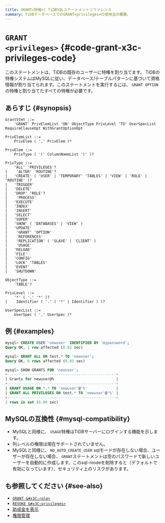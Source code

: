 ```yaml
---
title: GRANT<特権>| TiDBSQLステートメントリファレンス
summary: TiDBデータベースでのGRANT<privileges>の使用法の概要。
---
```


# <code>GRANT &#x3C;privileges></code> {#code-grant-x3c-privileges-code}

このステートメントは、TiDBの既存のユーザーに特権を割り当てます。 TiDBの特権システムはMySQLに従い、データベース/テーブルパターンに基づいて資格情報が割り当てられます。このステートメントを実行するには、 `GRANT OPTION`の特権と割り当てたすべての特権が必要です。

## あらすじ {#synopsis}

```ebnf+diagram
GrantStmt ::=
    'GRANT' PrivElemList 'ON' ObjectType PrivLevel 'TO' UserSpecList RequireClauseOpt WithGrantOptionOpt

PrivElemList ::=
    PrivElem ( ',' PrivElem )*

PrivElem ::=
    PrivType ( '(' ColumnNameList ')' )?

PrivType ::=
    'ALL' 'PRIVILEGES'?
|    'ALTER' 'ROUTINE'?
|   'CREATE' ( 'USER' | 'TEMPORARY' 'TABLES' | 'VIEW' | 'ROLE' | 'ROUTINE' )?
|   'TRIGGER'
|   'DELETE'
|   'DROP' 'ROLE'?
|    'PROCESS'
|   'EXECUTE'
|   'INDEX'
|   'INSERT'
|   'SELECT'
|   'SUPER'
|   'SHOW' ( 'DATABASES' | 'VIEW' )
|   'UPDATE'
|    'GRANT' 'OPTION'
|    'REFERENCES'
|    'REPLICATION' ( 'SLAVE' | 'CLIENT' )
|    'USAGE'
|   'RELOAD'
|   'FILE'
|   'CONFIG'
|   'LOCK' 'TABLES'
|   'EVENT'
|   'SHUTDOWN'

ObjectType ::=
    'TABLE'?

PrivLevel ::=
    '*' ( '.' '*' )?
|    Identifier ( '.' ( '*' | Identifier ) )?

UserSpecList ::=
    UserSpec ( ',' UserSpec )*
```

## 例 {#examples}

```sql
mysql> CREATE USER 'newuser' IDENTIFIED BY 'mypassword';
Query OK, 1 row affected (0.02 sec)

mysql> GRANT ALL ON test.* TO 'newuser';
Query OK, 0 rows affected (0.03 sec)

mysql> SHOW GRANTS FOR 'newuser';
+-------------------------------------------------+
| Grants for newuser@%                            |
+-------------------------------------------------+
| GRANT USAGE ON *.* TO 'newuser'@'%'             |
| GRANT ALL PRIVILEGES ON test.* TO 'newuser'@'%' |
+-------------------------------------------------+
2 rows in set (0.00 sec)
```

## MySQLの互換性 {#mysql-compatibility}

-   MySQLと同様に、 `USAGE`特権はTiDBサーバーにログインする機能を示します。
-   列レベルの権限は現在サポートされていません。
-   MySQLと同様に、 `NO_AUTO_CREATE_USER` sqlモードが存在しない場合、ユーザーが存在しない場合、 `GRANT`ステートメントは空のパスワードで新しいユーザーを自動的に作成します。このsql-modeを削除すると（デフォルトで有効になっています）、セキュリティ上のリスクがあります。

## も参照してください {#see-also}

-   [`GRANT &#x3C;role>`](/sql-statements/sql-statement-grant-role.md)
-   [`REVOKE &#x3C;privileges>`](/sql-statements/sql-statement-revoke-privileges.md)
-   [助成金を表示](/sql-statements/sql-statement-show-grants.md)
-   [権限管理](/privilege-management.md)
